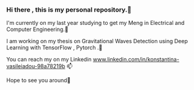 ### Hi there , this is my personal repository.👋

I'm currently on my last year studying to get my Meng in Electrical and Computer Engineering.🌱

I am working on my thesis on Gravitational Waves Detection using Deep Learning with TensorFlow , Pytorch .🔭 

You can reach my on my Linkedin www.linkedin.com/in/konstantina-vasileiadou-98a78219b 📫

Hope to see you around👯

<!--
**konstantina0/konstantina0** is a ✨ _special_ ✨ repository because its `README.md` (this file) appears on your GitHub profile.

Here are some ideas to get you started:

- 🔭 I’m currently working on ...
- 🌱 I’m currently learning ...
- 👯 I’m looking to collaborate on ...
- 🤔 I’m looking for help with ...
- 💬 Ask me about ...
- 📫 How to reach me: ...
- 😄 Pronouns: ...
- ⚡ Fun fact: ...
-->
